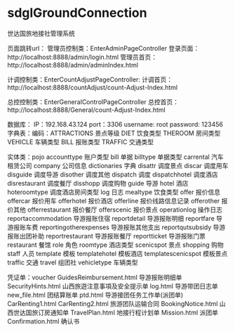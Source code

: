 # sdglGroundConnection
世达国旅地接社管理系统

页面跳转url：
管理员控制类：EnterAdminPageController
登录页面：http://localhost:8888/admin/login.html
管理员首页：http://localhost:8888/admin/adminIndex.html

计调控制类：EnterCountAdjustPageController:
计调首页：http://localhost:8888/countAdjust/count-Adjust-Index.html

总控控制类：EnterGeneralControlPageController
总控首页：http://localhost:8888/General/count-Adjust-Index.html

数据库：
IP：192.168.43.124
port：3306
username: root
password: 123456
字典表：编码：ATTRACTIONS 景点等级
              DIET 饮食类型
              THEROOM 房间类型
              VEHICLE 车辆类型
              BILL 报账类型
              TRAFFIC 交通类型
              
              

实体类：pojo
accounttype 账户类型
bill   单据
billtype 单据类型
carrental 汽车租赁公司
company 公司信息
dictionaries 字典
disattr 调度景点
discar 	调度用车
disguide 调度导游
disother 调度其他
dispatch 调度
dispatchhotel 调度酒店
disrestaurant 调度餐厅
disshopp  调度购物
guide 导游
hotel 酒店
hoteroomtype 调度酒店房间类型
log  日志
mealtype 饮食类型
offer 报价信息
offercar 报价用车
offerhotel 报价酒店
offerline 报价线路信息记录
offerother 报价其他
offerrestaurant 报价餐厅
offerscenic 报价景点
operationlog 操作日志
reportaccommodation 导游报账住宿
reportdetail 导游报账明细
reportfare 导游报账车费
reportingotherexpenses 导游报账其他支出
reportqutsubsidy 导游报账出团补助
reportrestaurant 导游报账餐厅
reportticket 导游报账门票
restaurant  餐馆
role  角色
roomtype 酒店类型
scenicspot 景点
shopping 购物
staff  人员
template  模板
templatehotel  模板酒店
templatescenicspot 模板景点
traffic 交通
travel 组团社
vehicletype 车辆类型


凭证单：voucher
GuidesReimbursement.html  导游报账明细单
SecurityHints.html        山西旅遊注意事項及安全提示单
log.html		  导游带团日志单
new_file.html		  团结算账单
ptd.html		  导游接团任务工作单(派团单)
CarRenting1.html CarRenting2.html 旅游团队运输合同
BookingNotice.html        山西世达国旅订房通知单
TravelPlan.html		  地接行程计划单
Mission.html		  派团单
Confirmation.html	  确认书
